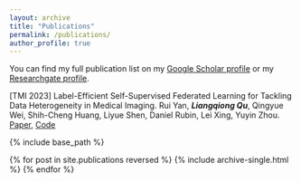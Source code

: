 ```yaml
---
layout: archive
title: "Publications"
permalink: /publications/
author_profile: true
---
```


You can find my full publication list on my [Google Scholar profile](https://scholar.google.com/citations?user=ruKpgzwAAAAJ&hl=zh-CN) or my [Researchgate profile](https://www.researchgate.net/profile/Liangqiong-Qu-2).

[TMI 2023] Label-Efficient Self-Supervised Federated Learning for Tackling Data Heterogeneity in Medical Imaging. Rui Yan, ***Liangqiong Qu***, Qingyue Wei, Shih-Cheng Huang, Liyue Shen, Daniel Rubin, Lei Xing, Yuyin Zhou. [Paper](https://ieeexplore-ieee-org.eproxy.lib.hku.hk/stamp/stamp.jsp?tp=&arnumber=10004993&tag=1), [Code](https://github.com/rui-yan/SSL-FL)

{% include base_path %}

{% for post in site.publications reversed %}
  {% include archive-single.html %}
{% endfor %}
